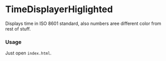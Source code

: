 # TimeDisplayerHiglighted
Displays time in ISO 8601 standard, also numbers aree different color from rest of stuff.

### Usage
Just open `index.html`.
